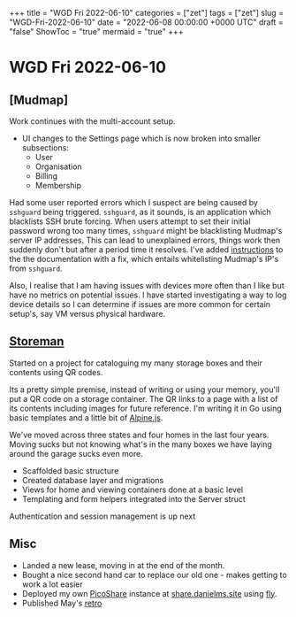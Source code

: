 +++
title = "WGD Fri 2022-06-10"
categories = ["zet"]
tags = ["zet"]
slug = "WGD-Fri-2022-06-10"
date = "2022-06-08 00:00:00 +0000 UTC"
draft = "false"
ShowToc = "true"
mermaid = "true"
+++

# WGD Fri 2022-06-10

## [Mudmap]

Work continues with the multi-account setup. 

- UI changes to the Settings page which is now broken into smaller subsections:
  - User
  - Organisation
  - Billing
  - Membership

Had some user reported errors which I suspect are being caused by `sshguard` being triggered.
`sshguard`, as it sounds, is an application which blacklists SSH brute forcing.
When users attempt to set their initial password wrong too many times,
`sshguard` might be blacklisting Mudmap's server IP addresses. This
can lead to unexplained errors, things work then suddenly don't but after
a period time it resolves. I've added [instructions] to the the documentation
with a fix, which entails whitelisting Mudmap's IP's from `sshguard`.

Also, I realise that I am having issues with devices more often than I like
but have no metrics on potential issues. I have started investigating a way
to log device details so I can determine if issues are more common for
certain setup's, say VM versus physical hardware. 

## [Storeman](https://github.com/danielmichaels/storeman)

Started on a project for cataloguing my many storage boxes and their contents using QR codes.

Its a pretty simple premise, instead of writing or using your memory, you'll put a QR code
on a storage container. The QR links to a page with a list of its contents including
images for future reference. I'm writing it in Go using basic templates and a little
bit of [Alpine.js](https://alpinejs.dev).

We've moved across three states and four homes in the last four years. Moving sucks but
not knowing what's in the many boxes we have laying around the garage sucks even more.

- Scaffolded basic structure
- Created database layer and migrations
- Views for home and viewing containers done at a basic level
- Templating and form helpers integrated into the Server struct

Authentication and session management is up next

## Misc 

- Landed a new lease, moving in at the end of the month. 
- Bought a nice second hand car to replace our old one - makes getting to work a lot easier
- Deployed my own [PicoShare](https://github.com/mtlynch/picoshare) instance at [share.danielms.site](https://share.danielms.site) using [fly](https://fly.io).
- Published May's [retro](https://danielms.site/retrospectives/2022/retrospective-may-2022/)


[instructions]: https://docs.mudmap.io/preparing-devices#ssh-setup-in-pfsense
